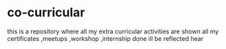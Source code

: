 # co-curricular
this is a repository where all my extra curricular activities are shown all my certificates ,meetups ,workshop ,internship done ill be reflected hear 
